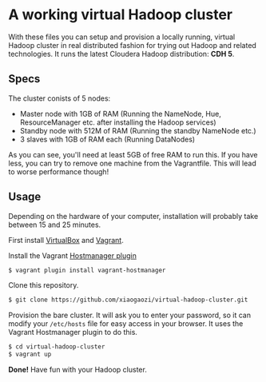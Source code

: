 # A working virtual Hadoop cluster

With these files you can setup and provision a locally running, virtual Hadoop cluster in real distributed fashion for trying out Hadoop and related technologies. It runs the latest Cloudera Hadoop distribution: **CDH 5**.

## Specs

The cluster conists of 5 nodes:

* Master node with 1GB of RAM (Running the NameNode, Hue, ResourceManager etc. after installing the Hadoop services)
* Standby node with 512M of RAM (Running the standby NameNode etc.)
* 3 slaves with 1GB of RAM each (Running DataNodes)

As you can see, you'll need at least 5GB of free RAM to run this. If you have less, you can try to remove one machine from the Vagrantfile. This will lead to worse performance though!

## Usage

Depending on the hardware of your computer, installation will probably take between 15 and 25 minutes.

First install [VirtualBox](https://www.virtualbox.org) and [Vagrant](http://www.vagrantup.com).

Install the Vagrant [Hostmanager plugin](https://github.com/smdahlen/vagrant-hostmanager)

```bash
$ vagrant plugin install vagrant-hostmanager
```

Clone this repository.

```bash
$ git clone https://github.com/xiaogaozi/virtual-hadoop-cluster.git
```

Provision the bare cluster. It will ask you to enter your password, so it can modify your `/etc/hosts` file for easy access in your browser. It uses the Vagrant Hostmanager plugin to do this.

```bash
$ cd virtual-hadoop-cluster
$ vagrant up
```

**Done!** Have fun with your Hadoop cluster.
